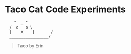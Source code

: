 # Taco Cat Code Experiments 

        ^  _ ^ 
      /  o   o \
      |    X    |       /
      _________________/


> Taco by Erin 
